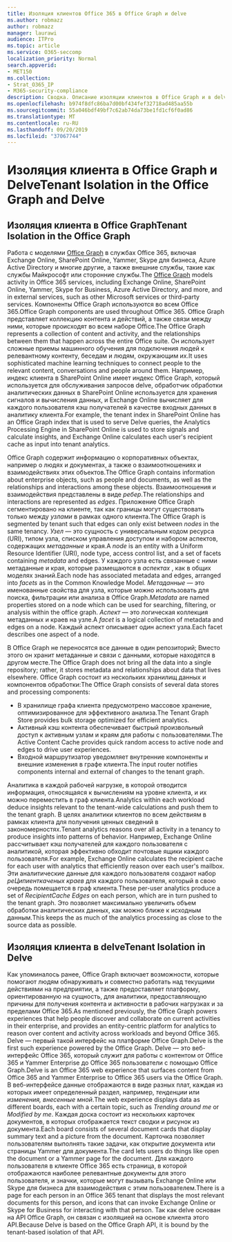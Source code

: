 ```yaml
---
title: Изоляция клиентов Office 365 в Office Graph и delve
ms.author: robmazz
author: robmazz
manager: laurawi
audience: ITPro
ms.topic: article
ms.service: O365-seccomp
localization_priority: Normal
search.appverid:
- MET150
ms.collection:
- Strat_O365_IP
- M365-security-compliance
description: Сводка. Описание изоляции клиентов в Office Graph и в delve.
ms.openlocfilehash: b974f8dfc86ba7d00bf434fef32718ad485aa55b
ms.sourcegitcommit: 55a046bdf49bf7c62ab74da73be1fd1cf6f0ad86
ms.translationtype: MT
ms.contentlocale: ru-RU
ms.lasthandoff: 09/20/2019
ms.locfileid: "37067744"
---
```

# <a name="tenant-isolation-in-the-office-graph-and-delve"></a><span data-ttu-id="c3896-103">Изоляция клиента в Office Graph и Delve</span><span class="sxs-lookup"><span data-stu-id="c3896-103">Tenant Isolation in the Office Graph and Delve</span></span>

## <a name="tenant-isolation-in-the-office-graph"></a><span data-ttu-id="c3896-104">Изоляция клиента в Office Graph</span><span class="sxs-lookup"><span data-stu-id="c3896-104">Tenant Isolation in the Office Graph</span></span>
<span data-ttu-id="c3896-105">Работа с моделями [Office Graph](https://dev.office.com/officegraph) в службах Office 365, включая Exchange Online, SharePoint Online, Yammer, Skype для бизнеса, Azure Active Directory и многие другие, а также внешние службы, такие как службы Майкрософт или сторонние службы.</span><span class="sxs-lookup"><span data-stu-id="c3896-105">The [Office Graph](https://dev.office.com/officegraph) models activity in Office 365 services, including Exchange Online, SharePoint Online, Yammer, Skype for Business, Azure Active Directory, and more, and in external services, such as other Microsoft services or third-party services.</span></span> <span data-ttu-id="c3896-106">Компоненты Office Graph используются во всем Office 365.</span><span class="sxs-lookup"><span data-stu-id="c3896-106">Office Graph components are used throughout Office 365.</span></span> <span data-ttu-id="c3896-107">Office Graph представляет коллекцию контента и действий, а также связи между ними, которые происходят во всем наборе Office.</span><span class="sxs-lookup"><span data-stu-id="c3896-107">The Office Graph represents a collection of content and activity, and the relationships between them that happen across the entire Office suite.</span></span> <span data-ttu-id="c3896-108">Он использует сложные приемы машинного обучения для подключения людей к релевантному контенту, беседам и людям, окружающим их.</span><span class="sxs-lookup"><span data-stu-id="c3896-108">It uses sophisticated machine learning techniques to connect people to the relevant content, conversations and people around them.</span></span> <span data-ttu-id="c3896-109">Например, индекс клиента в SharePoint Online имеет индекс Office Graph, который используется для обслуживания запросов delve, обработчик обработки аналитических данных в SharePoint Online используется для хранения сигналов и вычисления данных, и Exchange Online вычисляет для каждого пользователя кэш получателей в качестве входных данных в аналитику клиента.</span><span class="sxs-lookup"><span data-stu-id="c3896-109">For example, the tenant index in SharePoint Online has an Office Graph index that is used to serve Delve queries, the Analytics Processing Engine in SharePoint Online is used to store signals and calculate insights, and Exchange Online calculates each user's recipient cache as input into tenant analytics.</span></span>

<span data-ttu-id="c3896-110">Office Graph содержит информацию о корпоративных объектах, например о людях и документах, а также о взаимоотношениях и взаимодействиях этих объектов.</span><span class="sxs-lookup"><span data-stu-id="c3896-110">The Office Graph contains information about enterprise objects, such as people and documents, as well as the relationships and interactions among these objects.</span></span> <span data-ttu-id="c3896-111">Взаимоотношения и взаимодействия представлены в виде *ребер*.</span><span class="sxs-lookup"><span data-stu-id="c3896-111">The relationships and interactions are represented as *edges*.</span></span> <span data-ttu-id="c3896-112">Приложение Office Graph сегментировано на клиенте, так как границы могут существовать только между *узлами* в рамках одного клиента.</span><span class="sxs-lookup"><span data-stu-id="c3896-112">The Office Graph is segmented by tenant such that edges can only exist between *nodes* in the same tenancy.</span></span> <span data-ttu-id="c3896-113">*Узел* — это сущность с универсальным кодом ресурса (URI), типом узла, списком управления доступом и набором аспектов, содержащих *метаданные* и края.</span><span class="sxs-lookup"><span data-stu-id="c3896-113">A *node* is an entity with a Uniform Resource Identifier (URI), node type, access control list, and a set of facets containing *metadata* and edges.</span></span> <span data-ttu-id="c3896-114">У каждого узла есть связанные с ними метаданные и края, которые размещаются в *аспектах* , как в общих моделях знаний.</span><span class="sxs-lookup"><span data-stu-id="c3896-114">Each node has associated metadata and edges, arranged into *facets* as in the Common Knowledge Model.</span></span> <span data-ttu-id="c3896-115">*Метаданные* — это именованные свойства для узла, которые можно использовать для поиска, фильтрации или анализа в Office Graph.</span><span class="sxs-lookup"><span data-stu-id="c3896-115">*Metadata* are named properties stored on a node which can be used for searching, filtering, or analysis within the office graph.</span></span> <span data-ttu-id="c3896-116">*Аспект* — это логическая коллекция метаданных и краев на узле.</span><span class="sxs-lookup"><span data-stu-id="c3896-116">A *facet* is a logical collection of metadata and edges on a node.</span></span> <span data-ttu-id="c3896-117">Каждый аспект описывает один аспект узла.</span><span class="sxs-lookup"><span data-stu-id="c3896-117">Each facet describes one aspect of a node.</span></span> 

<span data-ttu-id="c3896-118">В Office Graph не переносятся все данные в один репозиторий; Вместо этого он хранит метаданные и связи с данными, которые находятся в другом месте.</span><span class="sxs-lookup"><span data-stu-id="c3896-118">The Office Graph does not bring all the data into a single repository; rather, it stores metadata and relationships about data that lives elsewhere.</span></span> <span data-ttu-id="c3896-119">Office Graph состоит из нескольких хранилищ данных и компонентов обработки:</span><span class="sxs-lookup"><span data-stu-id="c3896-119">The Office Graph consists of several data stores and processing components:</span></span>
- <span data-ttu-id="c3896-120">В хранилище графа клиента предусмотрено массовое хранение, оптимизированное для эффективного анализа.</span><span class="sxs-lookup"><span data-stu-id="c3896-120">The Tenant Graph Store provides bulk storage optimized for efficient analytics.</span></span>
- <span data-ttu-id="c3896-121">Активный кэш контента обеспечивает быстрый произвольный доступ к активным узлам и краям для работы с пользователями.</span><span class="sxs-lookup"><span data-stu-id="c3896-121">The Active Content Cache provides quick random access to active node and edges to drive user experiences.</span></span>
- <span data-ttu-id="c3896-122">Входной маршрутизатор уведомляет внутренние компоненты и внешние изменения в графе клиента.</span><span class="sxs-lookup"><span data-stu-id="c3896-122">The input router notifies components internal and external of changes to the tenant graph.</span></span>

<span data-ttu-id="c3896-123">Аналитика в каждой рабочей нагрузке, в которой отводится информация, относящаяся к вычислениям на уровне клиента, и их можно переместить в граф клиента.</span><span class="sxs-lookup"><span data-stu-id="c3896-123">Analytics within each workload deduce insights relevant to the tenant-wide calculations and push them to the tenant graph.</span></span> <span data-ttu-id="c3896-124">В целях аналитики клиентов по всем действиям в рамках клиента для получения ценных сведений в закономерностях.</span><span class="sxs-lookup"><span data-stu-id="c3896-124">Tenant analytics reasons over all activity in a tenancy to produce insights into patterns of behavior.</span></span> <span data-ttu-id="c3896-125">Например, Exchange Online рассчитывает кэш получателей для каждого пользователя с аналитикой, которая эффективно обходит почтовые ящики каждого пользователя.</span><span class="sxs-lookup"><span data-stu-id="c3896-125">For example, Exchange Online calculates the recipient cache for each user with analytics that efficiently reason over each user's mailbox.</span></span> <span data-ttu-id="c3896-126">Эти аналитические данные для каждого пользователя создают набор *реЦипиенткаченых краев* для каждого пользователя, который в свою очередь помещается в граф клиента.</span><span class="sxs-lookup"><span data-stu-id="c3896-126">These per-user analytics produce a set of *RecipientCache Edges* on each person, which are in turn pushed to the tenant graph.</span></span> <span data-ttu-id="c3896-127">Это позволяет максимально увеличить объем обработки аналитических данных, как можно ближе к исходным данным.</span><span class="sxs-lookup"><span data-stu-id="c3896-127">This keeps the as much of the analytics processing as close to the source data as possible.</span></span>

## <a name="tenant-isolation-in-delve"></a><span data-ttu-id="c3896-128">Изоляция клиента в delve</span><span class="sxs-lookup"><span data-stu-id="c3896-128">Tenant Isolation in Delve</span></span>
<span data-ttu-id="c3896-129">Как упоминалось ранее, Office Graph включает возможности, которые помогают людям обнаруживать и совместно работать над текущими действиями на предприятии, а также предоставляет платформу, ориентированную на сущность, для аналитики, предоставляющую причины для получения контента и активности в рабочих нагрузках и за пределами Office 365.</span><span class="sxs-lookup"><span data-stu-id="c3896-129">As mentioned previously, the Office Graph powers experiences that help people discover and collaborate on current activities in their enterprise, and provides an entity-centric platform for analytics to reason over content and activity across workloads and beyond Office 365.</span></span> <span data-ttu-id="c3896-130">Delve — первый такой интерфейс на платформе Office Graph.</span><span class="sxs-lookup"><span data-stu-id="c3896-130">Delve is the first such experience powered by the Office Graph.</span></span>
<span data-ttu-id="c3896-131">Delve — это веб-интерфейс Office 365, который служит для работы с контентом от Office 365 и Yammer Enterprise до Office 365 пользователи с помощью Office Graph.</span><span class="sxs-lookup"><span data-stu-id="c3896-131">Delve is an Office 365 web experience that surfaces content from Office 365 and Yammer Enterprise to Office 365 users via the Office Graph.</span></span> <span data-ttu-id="c3896-132">В веб-интерфейсе данные отображаются в виде разных плат, каждая из которых имеет определенный раздел, например, *тенденции* или *изменения, внесенные мной*.</span><span class="sxs-lookup"><span data-stu-id="c3896-132">The web experience displays data as different boards, each with a certain topic, such as *Trending around me* or *Modified by me*.</span></span> <span data-ttu-id="c3896-133">Каждая доска состоит из нескольких карточек документов, в которых отображается текст сводки и рисунок из документа.</span><span class="sxs-lookup"><span data-stu-id="c3896-133">Each board consists of several document cards that display summary text and a picture from the document.</span></span> <span data-ttu-id="c3896-134">Карточка позволяет пользователям выполнять такие задачи, как открытие документа или страницы Yammer для документа.</span><span class="sxs-lookup"><span data-stu-id="c3896-134">The card lets users do things like open the document or a Yammer page for the document.</span></span> <span data-ttu-id="c3896-135">Для каждого пользователя в клиенте Office 365 есть страница, в которой отображаются наиболее релевантные документы для этого пользователя, и значки, которые могут вызывать Exchange Online или Skype для бизнеса для взаимодействия с этим пользователем.</span><span class="sxs-lookup"><span data-stu-id="c3896-135">There is a page for each person in an Office 365 tenant that displays the most relevant documents for this person, and icons that can invoke Exchange Online or Skype for Business for interacting with that person.</span></span> <span data-ttu-id="c3896-136">Так как delve основан на API Office Graph, он связан с изоляцией на основе клиента этого API.</span><span class="sxs-lookup"><span data-stu-id="c3896-136">Because Delve is based on the Office Graph API, it is bound by the tenant-based isolation of that API.</span></span>